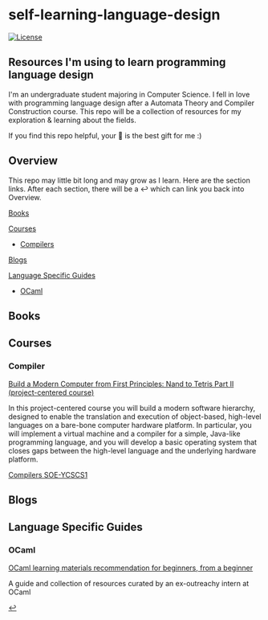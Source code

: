 # self-learning-language-design

[![License](https://img.shields.io/badge/license-MIT%202-green.svg)](https://www.apache.org/licenses/LICENSE-2.0)

## Resources I'm using to learn programming language design

I'm an undergraduate student majoring in Computer Science. I fell in love with programming language design after a Automata Theory and Compiler Construction course. This repo will be a collection of resources for my exploration & learning about the fields.

If you find this repo helpful, your 🌟 is the best gift for me :)

## Overview

This repo may little bit long and may grow as I learn. Here are the section links. After each section, there will be a ↩ which can link you back into Overview.

[Books](#books)

[Courses](#courses)

- [Compilers](#compilers)

[Blogs](#blogs)

[Language Specific Guides](#language-specific-guides)

- [OCaml](#ocaml)

## Books

## Courses

### Compiler

[Build a Modern Computer from First Principles: Nand to Tetris Part II (project-centered course)](https://www.coursera.org/learn/nand2tetris2)

In this project-centered course you will build a modern software hierarchy, designed to enable the translation and execution of object-based, high-level languages on a bare-bone computer hardware platform. In particular, you will implement a virtual machine and a compiler for a simple, Java-like programming language, and you will develop a basic operating system that closes gaps between the high-level language and the underlying hardware platform.

[ Compilers SOE-YCSCS1 ](https://online.stanford.edu/courses/soe-ycscs1-compilers)


## Blogs

## Language Specific Guides

### OCaml

[OCaml learning materials recommendation for beginners, from a beginner](https://jiaek.wordpress.com/2022/05/29/ocaml-learning-materials-for-beginners-from-a-beginner/)

A guide and collection of resources curated by an ex-outreachy intern at OCaml

[↩](#overview)
